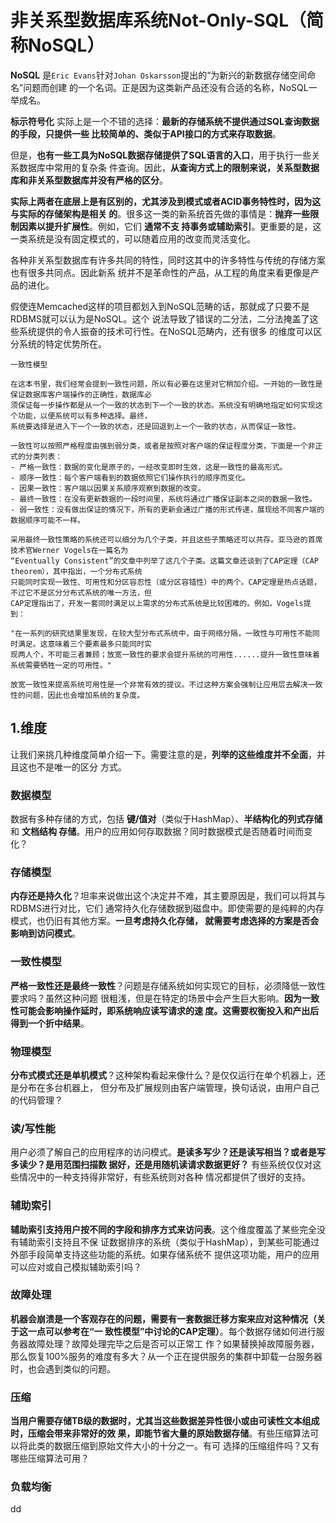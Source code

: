 非关系型数据库系统Not-Only-SQL（简称NoSQL）
================================================================================
**NoSQL** 是`Eric Evans`针对`Johan Oskarsson`提出的“为新兴的新数据存储空间命名”问题而创建
的一个名词。正是因为这类新产品还没有合适的名称，NoSQL一举成名。

**标示符号化** 实际上是一个不错的选择：**最新的存储系统不提供通过SQL查询数据的手段，只提供一些
比较简单的、类似于API接口的方式来存取数据**。

但是，**也有一些工具为NoSQL数据存储提供了SQL语言的入口**，用于执行一些关系数据库中常用的复杂条
件查询。因此，**从查询方式上的限制来说，关系型数据库和非关系型数据库并没有严格的区分**。

**实际上两者在底层上是有区别的，尤其涉及到模式或者ACID事务特性时，因为这与实际的存储架构是相关
的**。很多这一类的新系统首先做的事情是：**抛弃一些限制因素以提升扩展性**。例如，它们 **通常不支
持事务或辅助索引**。更重要的是，这一类系统是没有固定模式的，可以随着应用的改变而灵活变化。

各种非关系型数据库有许多共同的特性，同时这其中的许多特性与传统的存储方案也有很多共同点。因此新系
统并不是革命性的产品，从工程的角度来看更像是产品的进化。

假使连Memcached这样的项目都划入到NoSQL范畴的话，那就成了只要不是RDBMS就可以认为是NoSQL。这个
说法导致了错误的二分法，二分法掩盖了这些系统提供的令人振奋的技术可行性。在NoSQL范畴内，还有很多
的维度可以区分系统的特定优势所在。

```
一致性模型

在这本书里，我们经常会提到一致性问题，所以有必要在这里对它稍加介绍。一开始的一致性是保证数据库客户端操作的正确性，数据库必
须保证每一步操作都是从一个一致的状态到下一个一致的状态。系统没有明确地指定如何实现这个功能，以便系统可以有多种选择。最终，
系统要选择是进入下一个一致的状态，还是回退到上一个一致的状态，从而保证一致性。

一致性可以按照严格程度由强到弱分类，或者是按照对客户端的保证程度分类，下面是一个非正式的分类列表：
- 严格一致性：数据的变化是原子的，一经改变即时生效，这是一致性的最高形式。
- 顺序一致性：每个客户端看到的数据依照它们操作执行的顺序而变化。
- 因果一致性：客户端以因果关系顺序观察到数据的改变。
- 最终一致性：在没有更新数据的一段时间里，系统将通过广播保证副本之间的数据一致性。
- 弱一致性：没有做出保证的情况下，所有的更新会通过广播的形式传递，展现给不同客户端的数据顺序可能不一样。

采用最终一致性策略的系统还可以细分为几个子类，并且这些子策略还可以共存。亚马逊的首席技术官Werner Vogels在一篇名为
“Eventually Consistent”的文章中列举了这几个子类。这篇文章还谈到了CAP定理（CAP theorem），其中指出，一个分布式系统
只能同时实现一致性、可用性和分区容忍性（或分区容错性）中的两个。CAP定理是热点话题，不过它不是区分分布式系统的唯一方法，但
CAP定理指出了，开发一套同时满足以上需求的分布式系统是比较困难的。例如，Vogels提到：

"在一系列的研究结果里发现，在较大型分布式系统中，由于网络分隔，一致性与可用性不能同时满足。这意味着三个要素最多只能同时实
现两人个，不可能三者兼顾；放宽一致性的要求会提升系统的可用性......提升一致性意味着系统需要牺牲一定的可用性。"

放宽一致性来提高系统可用性是一个非常有效的提议。不过这种方案会强制让应用层去解决一致性的问题，因此也会增加系统的复杂度。
```

## 1.维度
让我们来挑几种维度简单介绍一下。需要注意的是，**列举的这些维度并不全面**，并且这也不是唯一的区分
方式。

### 数据模型
数据有多种存储的方式，包括 **键/值对**（类似于HashMap）、**半结构化的列式存储** 和 **文档结构
存储**。用户的应用如何存取数据？同时数据模式是否随着时间而变化？

### 存储模型
**内存还是持久化**？坦率来说做出这个决定并不难，其主要原因是，我们可以将其与RDBMS进行对比，它们
通常持久化存储数据到磁盘中。即使需要的是纯粹的内存模式，也仍旧有其他方案。**一旦考虑持久化存储，
就需要考虑选择的方案是否会影响到访问模式**。

### 一致性模型
**严格一致性还是最终一致性**？问题是存储系统如何实现它的目标，必须降低一致性要求吗？虽然这种问题
很粗浅，但是在特定的场景中会产生巨大影响。**因为一致性可能会影响操作延时，即系统响应读写请求的速
度。这需要权衡投入和产出后得到一个折中结果**。

### 物理模型
**分布式模式还是单机模式**？这种架构看起来像什么？是仅仅运行在单个机器上，还是分布在多台机器上，
但分布及扩展规则由客户端管理，换句话说，由用户自己的代码管理？

### 读/写性能
用户必须了解自己的应用程序的访问模式。**是读多写少？还是读写相当？或者是写多读少？是用范围扫描数
据好，还是用随机读请求数据更好？** 有些系统仅仅对这些情况中的一种支持得非常好，有些系统则对各种
情况都提供了很好的支持。

### 辅助索引
**辅助索引支持用户按不同的字段和排序方式来访问表**。这个维度覆盖了某些完全没有辅助索引支持且不保
证数据排序的系统（类似于HashMap），到某些可能通过外部手段简单支持这些功能的系统。如果存储系统不
提供这项功能，用户的应用可以应对或自己模拟辅助索引吗？

### 故障处理
**机器会崩溃是一个客观存在的问题，需要有一套数据迁移方案来应对这种情况（关于这一点可以参考在“一
致性模型”中讨论的CAP定理）**。每个数据存储如何进行服务器故障处理？故障处理完毕之后是否可以正常工
作？如果替换掉故障服务器，那么恢复100%服务的难度有多大？从一个正在提供服务的集群中卸载一台服务器
时，也会遇到类似的问题。

### 压缩
**当用户需要存储TB级的数据时，尤其当这些数据差异性很小或由可读性文本组成时，压缩会带来非常好的效
果，即能节省大量的原始数据存储**。有些压缩算法可以将此类的数据压缩到原始文件大小的十分之一。有可
选择的压缩组件吗？又有哪些压缩算法可用？

### 负载均衡











































dd
